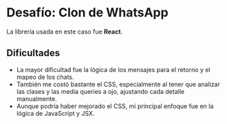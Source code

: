 # Desafío: Clon de WhatsApp

La librería usada en este caso fue **React**.

## Dificultades

- La mayor dificultad fue la lógica de los mensajes para el retorno y el mapeo de los chats.
- También me costó bastante el CSS, especialmente al tener que analizar las clases y las media queries a ojo, ajustando cada detalle manualmente.
- Aunque podría haber mejorado el CSS, mi principal enfoque fue en la lógica de JavaScript y JSX.
